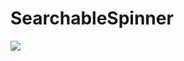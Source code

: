 # SearchableSpinner
[![](https://jitpack.io/v/pmg71/SearchableSpinner.svg)](https://jitpack.io/#pmg71/SearchableSpinner)
